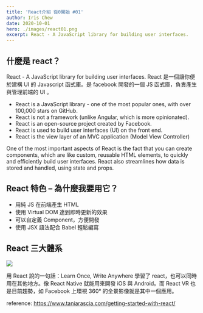 ```yaml
---
title: 'React介紹 從0開始 #01'
author: Iris Chew
date: 2020-10-01
hero: ./images/react01.png
excerpt: React - A JavaScript library for building user interfaces.
---
```


## 什麼是 react？

React - A JavaScript library for building user interfaces.
React 是一個讓你便於建構 UI 的 Javascript 函式庫。是 facebook 開發的一個 JS 函式庫，負責產生與管理前端的 UI 。

-   React is a JavaScript library - one of the most popular ones, with over 100,000 stars on GitHub.
-   React is not a framework (unlike Angular, which is more opinionated).
-   React is an open-source project created by Facebook.
-   React is used to build user interfaces (UI) on the front end.
-   React is the view layer of an MVC application (Model View Controller)

One of the most important aspects of React is the fact that you can create components, which are like custom, reusable HTML elements, to quickly and efficiently build user interfaces. React also streamlines how data is stored and handled, using state and props.

## React 特色 – 為什麼我要用它？

-   用純 JS 在前端產生 HTML
-   使用 Virtual DOM 達到即時更新的效果
-   可以自定義 Component，方便開發
-   使用 JSX 語法配合 Babel 輕鬆編寫

## React 三大體系

![](https://i.imgur.com/888nDCx.png)

用 React 說的一句話：Learn Once, Write Anywhere
學習了 react，也可以同時用在其他地方。像 React Native 就能用來開發 iOS 與 Android。而 React VR 也是目前趨勢，如 Facebook 上環視 360° 的全景影像就是其中一個應用。

reference:
https://www.taniarascia.com/getting-started-with-react/
